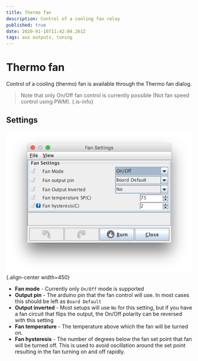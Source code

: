```yaml
---
title: Thermo fan
description: Control of a cooling fan relay
published: true
date: 2020-01-16T11:42:04.261Z
tags: aux outputs, tuning
---
```


# Thermo fan
Control of a cooling (thermo) fan is available through the Thermo fan dialog. 

> Note that only On/Off fan control is currently possible (Not fan speed control using PWM). 
{.is-info}

## Settings
![fan.png](/img/accessories/fan.png){.align-center width=450}

* **Fan mode** - Currently only `On/Off` mode is supported
* **Output pin** - The arduino pin that the fan control will use. In most cases this should be left as `Board Default`
* **Output inverted** - Most setups will use `No` for this setting, but if you have a fan circuit that flips the output, the On/Off polarity can be reversed with this setting
* **Fan temperature** - The temperature above which the fan will be turned on. 
* **Fan hysteresis** - The number of degrees below the fan set point that fan will be turned off. This is used to avoid oscillation around the set point resulting in the fan turning on and off rapidly. 